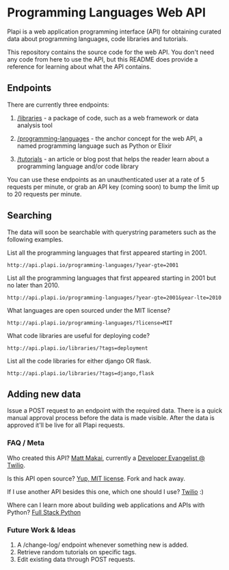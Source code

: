 # Programming Languages Web API
Plapi is a web application programming interface (API) for obtaining 
curated data about programming languages, code libraries and tutorials. 

This repository contains the source code for the web API. You don't
need any code from here to use the API, but this README does provide a 
reference for learning about what the API contains.


## Endpoints
There are currently three endpoints:

1. [/libraries](http://api.plapi.io/libraries/) - a package of code,
   such as a web framework or data analysis tool

1. [/programming-languages](http://api.plapi.io/programming-languages/) -
   the anchor concept for the web API, a named programming language such
   as Python or Elixir

1. [/tutorials](http://api.plapi.io/tutorials/) - an article or blog post
   that helps the reader learn about a programming language and/or code
   library


You can use these endpoints as an unauthenticated user at a rate of 5 
requests per minute, or grab an API key (coming soon) to bump the limit up 
to 20 requests per minute.


## Searching
The data will soon be searchable with querystring parameters such as the
following examples.

List all the programming languages that first appeared starting in 2001.

    http://api.plapi.io/programming-languages/?year-gte=2001


List all the programming languages that first appeared starting in 2001
but no later than 2010.

    http://api.plapi.io/programming-languages/?year-gte=2001&year-lte=2010


What languages are open sourced under the MIT license?

    http://api.plapi.io/programming-languages/?license=MIT


What code libraries are useful for deploying code?

    http://api.plapi.io/libraries/?tags=deployment


List all the code libraries for either django OR flask.

    http://api.plapi.io/libraries/?tags=django,flask


## Adding new data
Issue a POST request to an endpoint with the required data. There is a
quick manual approval process before the data is made visible. After the 
data is approved it'll be live for all Plapi requests.


### FAQ / Meta
Who created this API?
[Matt Makai](http://www.mattmakai.com/), currently a 
[Developer Evangelist @ Twilio](https://www.twilio.com/blog/2014/02/introducing-developer-evangelist-matt-makai.html).


Is this API open source?
[Yup, MIT license](https://github.com/makaimc/plapi/LICENSE). Fork and 
hack away.


If I use another API besides this one, which one should I use?
[Twilio](https://twilio.com/api) :)


Where can I learn more about building web applications and APIs with
Python?
[Full Stack Python](https://www.fullstackpython.com)


### Future Work & Ideas
1. A /change-log/ endpoint whenever something new is added.
1. Retrieve random tutorials on specific tags.
1. Edit existing data through POST requests.

